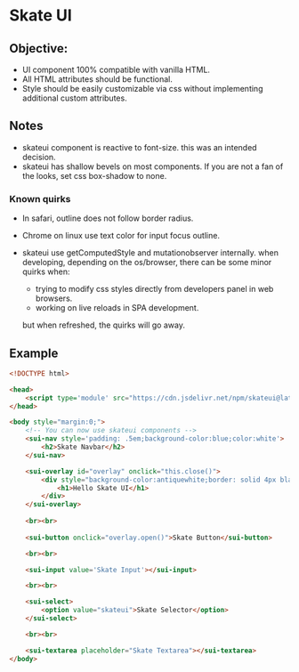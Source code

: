 # Skate UI

## Objective:
- UI component 100% compatible with vanilla HTML.
- All HTML attributes should be functional.
- Style should be easily customizable via css without implementing additional custom attributes.

## Notes
- skateui component is reactive to font-size. this was an intended decision.
- skateui has shallow bevels on most components. If you are not a fan of the looks, set css box-shadow to none.

### Known quirks
- In safari, outline does not follow border radius.
<!-- - In fireFox, outline does not follow border radius on inline-table elements. -->
<!-- - Safari makes cursor to text cursor when element is clicked. -->
<!-- - FireFox does not display sui-select option element text value as vertically aligned middle when using min-height. -->
- Chrome on linux use text color for input focus outline.
- skateui use getComputedStyle and mutationobserver internally.
    when developing, depending on the os/browser, there can be some minor quirks when:
    - trying to modify css styles directly from developers panel in web browsers.
    - working on live reloads in SPA development.
    
    but when refreshed, the quirks will go away.


## Example

```html
<!DOCTYPE html>

<head>
    <script type='module' src="https://cdn.jsdelivr.net/npm/skateui@latest/dist/skateui/skateui.esm.js"></script>
</head>

<body style="margin:0;">
    <!-- You can now use skateui components -->
    <sui-nav style='padding: .5em;background-color:blue;color:white'>
        <h2>Skate Navbar</h2>
    </sui-nav>

    <sui-overlay id="overlay" onclick="this.close()">
        <div style="background-color:antiquewhite;border: solid 4px black;padding:1em;">
            <h1>Hello Skate UI</h1>
        </div>
    </sui-overlay>
    
    <br><br>
    
    <sui-button onclick="overlay.open()">Skate Button</sui-button>

    <br><br>

    <sui-input value='Skate Input'></sui-input>

    <br><br>

    <sui-select>
        <option value="skateui">Skate Selector</option>
    </sui-select>

    <br><br>

    <sui-textarea placeholder="Skate Textarea"></sui-textarea>
</body>
```
<!-- 
```js
import { defineCustomElements } from 'skateui/loader';
defineCustomElements(window);
``` -->
